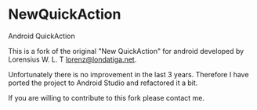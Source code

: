 NewQuickAction
==============

Android QuickAction

This is a fork of the original "New QuickAction" for android developed by Lorensius W. L. T <lorenz@londatiga.net>. 

Unfortunately there is no improvement in the last 3 years. Therefore I have ported the project to Android Studio and refactored it a bit. 

If you are willing to contribute to this fork please contact me. 
